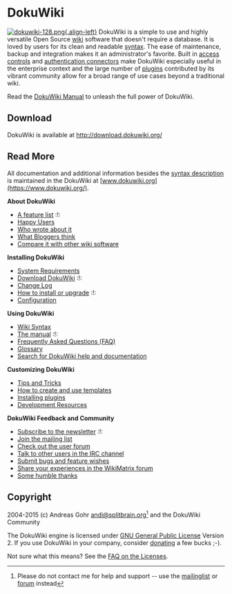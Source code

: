 DokuWiki
========

[![dokuwiki-128.png](/wiki/dokuwiki-128.png){.align-left}](https://www.dokuwiki.org/wiki:dokuwiki)
DokuWiki is a simple to use and highly versatile Open Source
[wiki](https://en.wikipedia.org/wiki/wiki) software that doesn\'t
require a database. It is loved by users for its clean and readable
[syntax](/wiki/syntax). The ease of maintenance, backup and integration
makes it an administrator\'s favorite. Built in [access
controls](https://www.dokuwiki.org/acl) and [authentication
connectors](https://www.dokuwiki.org/auth) make DokuWiki especially
useful in the enterprise context and the large number of
[plugins](https://www.dokuwiki.org/plugins) contributed by its vibrant
community allow for a broad range of use cases beyond a traditional
wiki.

Read the [DokuWiki Manual](https://www.dokuwiki.org/manual) to unleash
the full power of DokuWiki.

Download
--------

DokuWiki is available at <http://download.dokuwiki.org/>

Read More
---------

All documentation and additional information besides the [syntax
description](syntax) is maintained in the DokuWiki at
[www.dokuwiki.org](https://www.dokuwiki.org/).

**About DokuWiki**

-   [A feature list](https://www.dokuwiki.org/features) :!:
-   [Happy Users](https://www.dokuwiki.org/users)
-   [Who wrote about it](https://www.dokuwiki.org/press)
-   [What Bloggers think](https://www.dokuwiki.org/blogroll)
-   [Compare it with other wiki
    software](http://www.wikimatrix.org/show/DokuWiki)

**Installing DokuWiki**

-   [System Requirements](https://www.dokuwiki.org/requirements)
-   [Download DokuWiki](http://download.dokuwiki.org/) :!:
-   [Change Log](https://www.dokuwiki.org/changes)
-   [How to install or upgrade](https://www.dokuwiki.org/Install) :!:
-   [Configuration](https://www.dokuwiki.org/config)

**Using DokuWiki**

-   [Wiki Syntax](https://www.dokuwiki.org/syntax)
-   [The manual](https://www.dokuwiki.org/manual) :!:
-   [Frequently Asked Questions (FAQ)](https://www.dokuwiki.org/FAQ)
-   [Glossary](https://www.dokuwiki.org/glossary)
-   [Search for DokuWiki help and
    documentation](http://search.dokuwiki.org)

**Customizing DokuWiki**

-   [Tips and Tricks](https://www.dokuwiki.org/tips)
-   [How to create and use templates](https://www.dokuwiki.org/Template)
-   [Installing plugins](https://www.dokuwiki.org/plugins)
-   [Development Resources](https://www.dokuwiki.org/development)

**DokuWiki Feedback and Community**

-   [Subscribe to the newsletter](https://www.dokuwiki.org/newsletter)
    :!:
-   [Join the mailing list](https://www.dokuwiki.org/mailinglist)
-   [Check out the user forum](http://forum.dokuwiki.org)
-   [Talk to other users in the IRC
    channel](https://www.dokuwiki.org/irc)
-   [Submit bugs and feature
    wishes](https://github.com/splitbrain/dokuwiki/issues)
-   [Share your experiences in the WikiMatrix
    forum](http://www.wikimatrix.org/forum/viewforum.php?id=10)
-   [Some humble thanks](https://www.dokuwiki.org/thanks)

Copyright
---------

2004-2015 (c) Andreas Gohr <andi@splitbrain.org>[^1] and the DokuWiki
Community

The DokuWiki engine is licensed under [GNU General Public
License](http://www.gnu.org/licenses/gpl.html) Version 2. If you use
DokuWiki in your company, consider
[donating](https://www.dokuwiki.org/donate) a few bucks ;-).

Not sure what this means? See the [FAQ on the
Licenses](https://www.dokuwiki.org/faq:license).

[^1]: Please do not contact me for help and support \-- use the
    [mailinglist](https://www.dokuwiki.org/mailinglist) or
    [forum](http://forum.dokuwiki.org) instead
